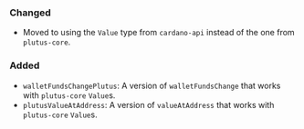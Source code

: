 ### Changed

- Moved to using the `Value` type from `cardano-api` instead of the one from `plutus-core`.

### Added

- `walletFundsChangePlutus`: A version of `walletFundsChange` that works with `plutus-core` `Value`s.
- `plutusValueAtAddress`: A version of `valueAtAddress` that works with `plutus-core` `Value`s.
